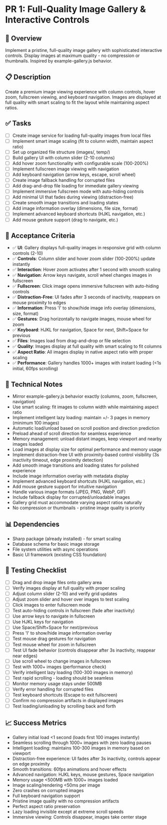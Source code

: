 # PR 1: Full-Quality Image Gallery & Interactive Controls

## 🎯 **Overview**
Implement a pristine, full-quality image gallery with sophisticated interactive controls. Display images at maximum quality - no compression or thumbnails. Inspired by example-gallery.js behavior.

## 📋 **Description**
Create a premium image viewing experience with column controls, hover zoom, fullscreen viewing, and keyboard navigation. Images are displayed at full quality with smart scaling to fit the layout while maintaining aspect ratios.

## ✅ **Tasks**
- [ ] Create image service for loading full-quality images from local files
- [ ] Implement smart image scaling (fit to column width, maintain aspect ratio)
- [ ] Set up organized file structure (images/, temp/)
- [ ] Build gallery UI with column slider (2-10 columns)
- [ ] Add hover zoom functionality with configurable scale (100-200%)
- [ ] Implement fullscreen image viewing with navigation
- [ ] Add keyboard navigation (arrow keys, escape, scroll wheel)
- [ ] Create image fallback handling for corrupted files
- [ ] Add drag-and-drop file loading for immediate gallery viewing
- [ ] Implement immersive fullscreen mode with auto-hiding controls
- [ ] Add minimal UI that fades during viewing (distraction-free)
- [ ] Create smooth image transitions and loading states
- [ ] Add image information overlay (dimensions, file size, format)
- [ ] Implement advanced keyboard shortcuts (HJKL navigation, etc.)
- [ ] Add mouse gesture support (drag to navigate, etc.)

## 🧪 **Acceptance Criteria**
- ✅ **UI**: Gallery displays full-quality images in responsive grid with column controls (2-10)
- ✅ **Controls**: Column slider and hover zoom slider (100-200%) update instantly
- ✅ **Interaction**: Hover zoom activates after 1 second with smooth scaling
- ✅ **Navigation**: Arrow keys navigate, scroll wheel changes images in fullscreen
- ✅ **Fullscreen**: Click image opens immersive fullscreen with auto-hiding controls
- ✅ **Distraction-Free**: UI fades after 3 seconds of inactivity, reappears on mouse proximity to edges
- ✅ **Information**: Press 'I' to show/hide image info overlay (dimensions, size, format)
- ✅ **Gestures**: Drag horizontally to navigate images, mouse wheel for zoom
- ✅ **Keyboard**: HJKL for navigation, Space for next, Shift+Space for previous
- ✅ **Files**: Images load from drag-and-drop or file selection
- ✅ **Quality**: Images display at full quality with smart scaling to fit columns
- ✅ **Aspect Ratio**: All images display in native aspect ratio with proper scaling
- ✅ **Performance**: Gallery handles 1000+ images with instant loading (<1s initial, 60fps scrolling)

## 🔧 **Technical Notes**
- Mirror example-gallery.js behavior exactly (columns, zoom, fullscreen, navigation)
- Use smart scaling: fit images to column width while maintaining aspect ratio
- Implement intelligent lazy loading: maintain +/- 3 pages in memory (minimum 100 images)
- Automatic load/unload based on scroll position and direction prediction
- Preload ahead of scroll direction for seamless experience
- Memory management: unload distant images, keep viewport and nearby images loaded
- Load images at display size for optimal performance and memory usage
- Implement distraction-free UI with proximity-based control visibility (3s inactivity timeout, edge proximity detection)
- Add smooth image transitions and loading states for polished experience
- Include image information overlay with metadata display
- Implement advanced keyboard shortcuts (HJKL navigation, etc.)
- Add mouse gesture support for intuitive navigation
- Handle various image formats (JPEG, PNG, WebP, GIF)
- Include fallback display for corrupted/unloadable images
- Gallery grid must accommodate varying aspect ratios naturally
- No compression or thumbnails - pristine image quality is priority

## 📊 **Dependencies**
- Sharp package (already installed) - for smart scaling
- Database schema for basic image storage
- File system utilities with async operations
- Basic UI framework (existing CSS foundation)

## 🧪 **Testing Checklist**
- [ ] Drag and drop image files onto gallery area
- [ ] Verify images display at full quality with proper scaling
- [ ] Adjust column slider (2-10) and verify grid updates
- [ ] Adjust zoom slider and hover over images to test scaling
- [ ] Click images to enter fullscreen mode
- [ ] Test auto-hiding controls in fullscreen (fade after inactivity)
- [ ] Use arrow keys to navigate in fullscreen
- [ ] Use HJKL keys for navigation
- [ ] Use Space/Shift+Space for next/previous
- [ ] Press 'I' to show/hide image information overlay
- [ ] Test mouse drag gestures for navigation
- [ ] Test mouse wheel for zoom in fullscreen
- [ ] Test UI fade behavior (controls disappear after 3s inactivity, reappear near edges)
- [ ] Use scroll wheel to change images in fullscreen
- [ ] Test with 1000+ images (performance check)
- [ ] Verify intelligent lazy loading (100-300 images in memory)
- [ ] Test rapid scrolling - loading should be seamless
- [ ] Monitor memory usage stays under 500MB
- [ ] Verify error handling for corrupted files
- [ ] Test keyboard shortcuts (Escape to exit fullscreen)
- [ ] Confirm no compression artifacts in displayed images
- [ ] Test loading/unloading by scrolling back and forth

## 📈 **Success Metrics**
- Gallery initial load <1 second (loads first 100 images instantly)
- Seamless scrolling through 1000+ images with zero loading pauses
- Intelligent loading: maintains 100-300 images in memory based on viewport
- Distraction-free experience: UI fades after 3s inactivity, controls appear on edge proximity
- Smooth transitions: 60fps animations and hover effects
- Advanced navigation: HJKL keys, mouse gestures, Space navigation
- Memory usage <500MB with 1000+ images loaded
- Image scaling/rendering <50ms per image
- Zero crashes on corrupted images
- Full keyboard navigation support
- Pristine image quality with no compression artifacts
- Perfect aspect ratio preservation
- Lazy loading invisible except at extreme scroll speeds
- Immersive viewing: Controls disappear, images take center stage
